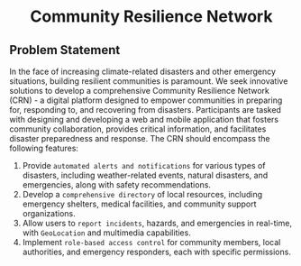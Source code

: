 <h1 align="center"> Community Resilience Network </h1>

## Problem Statement

In the face of increasing climate-related disasters and other
emergency situations, building resilient communities is paramount.
We seek innovative solutions to develop a comprehensive
Community Resilience Network (CRN) - a digital platform designed
to empower communities in preparing for, responding to, and
recovering from disasters. Participants are tasked with designing and
developing a web and mobile application that fosters community
collaboration, provides critical information, and facilitates disaster
preparedness and response. The CRN should encompass the
following features:

1. Provide `automated alerts and notifications` for various types of
disasters, including weather-related events, natural disasters, and
emergencies, along with safety recommendations.
2. Develop a `comprehensive directory` of local resources, including
emergency shelters, medical facilities, and community support
organizations.
3. Allow users to `report incidents`, hazards, and emergencies
in real-time, with `GeoLocation` and multimedia capabilities.
4. Implement `role-based access control` for community members,
local authorities, and emergency responders, each with specific
permissions.
